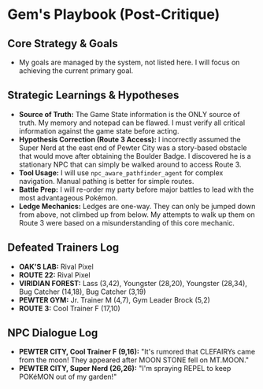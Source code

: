 # Gem's Playbook (Post-Critique)

## Core Strategy & Goals
- My goals are managed by the system, not listed here. I will focus on achieving the current primary goal.

## Strategic Learnings & Hypotheses
- **Source of Truth:** The Game State information is the ONLY source of truth. My memory and notepad can be flawed. I must verify all critical information against the game state before acting.
- **Hypothesis Correction (Route 3 Access):** I incorrectly assumed the Super Nerd at the east end of Pewter City was a story-based obstacle that would move after obtaining the Boulder Badge. I discovered he is a stationary NPC that can simply be walked around to access Route 3.
- **Tool Usage:** I will use `npc_aware_pathfinder_agent` for complex navigation. Manual pathing is better for simple routes.
- **Battle Prep:** I will re-order my party before major battles to lead with the most advantageous Pokémon.
- **Ledge Mechanics:** Ledges are one-way. They can only be jumped down from above, not climbed up from below. My attempts to walk up them on Route 3 were based on a misunderstanding of this core mechanic.

## Defeated Trainers Log
- **OAK'S LAB:** Rival Pixel
- **ROUTE 22:** Rival Pixel
- **VIRIDIAN FOREST:** Lass (3,42), Youngster (28,20), Youngster (28,34), Bug Catcher (14,18), Bug Catcher (3,19)
- **PEWTER GYM:** Jr. Trainer M (4,7), Gym Leader Brock (5,2)
- **ROUTE 3:** Cool Trainer F (17,10)

## NPC Dialogue Log
- **PEWTER CITY, Cool Trainer F (9,16):** "It's rumored that CLEFAIRYs came from the moon! They appeared after MOON STONE fell on MT.MOON."
- **PEWTER CITY, Super Nerd (26,26):** "I'm spraying REPEL to keep POKéMON out of my garden!"